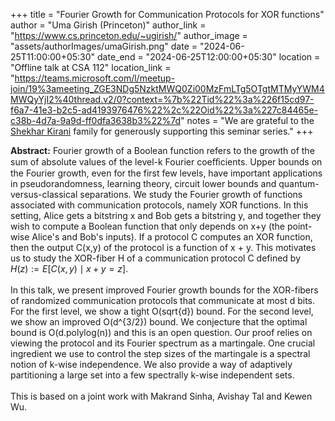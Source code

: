 +++
title = "Fourier Growth for Communication Protocols for XOR functions"
author = "Uma Girish (Princeton)"
author_link = "https://www.cs.princeton.edu/~ugirish/"
author_image = "assets/authorImages/umaGirish.png"
date = "2024-06-25T11:00:00+05:30"
date_end = "2024-06-25T12:00:00+05:30"
location = "Offline talk at CSA 112"
location_link = "https://teams.microsoft.com/l/meetup-join/19%3ameeting_ZGE3NDg5NzktMWQ0Zi00MzFmLTg5OTgtMTMyYWM4MWQyYjI2%40thread.v2/0?context=%7b%22Tid%22%3a%226f15cd97-f6a7-41e3-b2c5-ad4193976476%22%2c%22Oid%22%3a%227c84465e-c38b-4d7a-9a9d-ff0dfa3638b3%22%7d"
notes = "We are grateful to the <a href = "https://www.accel.com/people/shekhar-kirani" target= "_blank">Shekhar Kirani</a> family for generously supporting this seminar series."
+++

<b>Abstract:</b>
Fourier growth of a Boolean function refers to the growth of the sum of absolute values of the level-k Fourier
coeﬀicients. Upper bounds on the Fourier growth, even for the first few levels, have important applications in
pseudorandomness, learning theory, circuit lower bounds and quantum-versus-classical separations. We study the Fourier
growth of functions associated with communication protocols, namely XOR functions. In this setting, Alice gets a
bitstring x and Bob gets a bitstring y, and together they wish to compute a Boolean function that only depends on x+y 
(the point-wise Alice's and Bob's inputs). If a protocol C computes an XOR function, then the output C(x,y) of the
protocol is a function of x + y. This motivates us to study the XOR-fiber H of a communication protocol C defined by 
$H(z) := E[ C(x,y) \mid x + y = z]$.
<br><br>
In this talk, we present improved Fourier growth bounds for the XOR-fibers of randomized communication protocols that
communicate at most d bits. For the first level, we show a tight O(sqrt{d}) bound. For the second level, we show an
improved O(d^{3/2}) bound. We conjecture that the optimal bound is O(d.polylog(n)) and this is an open question. Our
proof relies on viewing the protocol and its Fourier spectrum as a martingale. One crucial ingredient we use to control
the step sizes of the martingale is a spectral notion of k-wise independence. We also provide a way of adaptively
partitioning a large set into a few spectrally k-wise independent sets.
<br><br>
This is based on a joint work with Makrand Sinha, Avishay Tal and Kewen Wu.